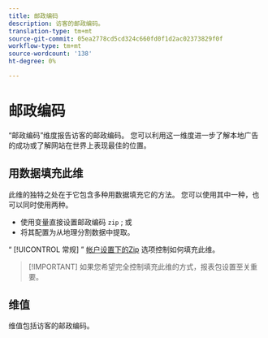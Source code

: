 ```yaml
---
title: 邮政编码
description: 访客的邮政编码。
translation-type: tm+mt
source-git-commit: 05ea2778cd5cd324c660fd0f1d2ac02373829f0f
workflow-type: tm+mt
source-wordcount: '138'
ht-degree: 0%

---
```



# 邮政编码

“邮政编码”维度报告访客的邮政编码。 您可以利用这一维度进一步了解本地广告的成功或了解网站在世界上表现最佳的位置。

## 用数据填充此维

此维的独特之处在于它包含多种用数据填充它的方法。 您可以使用其中一种，也可以同时使用两种。

* 使用变量直接设置邮政编码 `zip` ; 或
* 将其配置为从地理分割数据中提取。

“ [!UICONTROL 常规] ” [帐户设置下的Zip](/help/admin/admin/general-acct-settings-admin.md) 选项控制如何填充此维。

>[!IMPORTANT] 如果您希望完全控制填充此维的方式，报表包设置至关重要。

## 维值

维值包括访客的邮政编码。